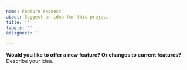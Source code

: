```yaml
---
name: Feature request
about: Suggest an idea for this project
title: ''
labels: ''
assignees: ''

---
```


**Would you like to offer a new feature? Or changes to current features?**
Describe your idea.
